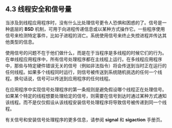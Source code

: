 ## 4.3 线程安全和信号量

当涉及到线程应用程序时，没有什么比处理信号更令人恐惧和困惑的了。信号是一种底层的 **BSD** 机制，可用于向进程传递信息或以某种方式操作它。一些程序使用信号来检测特定事件，比如子进程的消亡。系统使用信号来终止失控进程并传达其他类型的信息。

使用信号的问题不在于他们做什么，而是在于当程序是多线程的时候它们的行为。在单线程应用程序中，所有信号处理程序都在主线程上运行。在多线程应用程序中，那些与特定硬件错误无关的信号（例如非法指令）将会传送到当时正在运行的任何线程。如果多个线程同时运行，则信号被传送到系统随机挑选的任何一个线程。换句话说，信号可以传送到应用程序的任何线程。

在应用程序中实现信号处理程序的第一条规则是避免假设哪个线程正在处理信号。如果某个特定的线程想要处理给定的信号，则需要在信号到达时通过某种方式通知该线程。而不是仅仅假设从该线程安装信号处理程序将导致信号被传递到同一个线程。

有关信号和安装信号处理程序的更多信息，请参阅 **signal** 和 **sigaction** 手册页。
